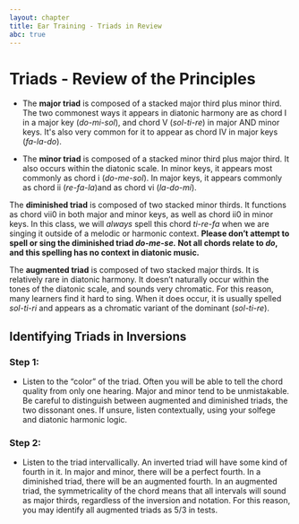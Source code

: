 ```yaml
---
layout: chapter
title: Ear Training - Triads in Review
abc: true
---
```


# Triads - Review of the Principles

- The **major triad** is composed of a stacked major third plus minor third. The two commonest ways it appears in diatonic harmony are as chord I in a major key (*do-mi-sol*), and chord V (*sol-ti-re*) in major AND minor keys. It's also very common for it to appear as chord IV in major keys (*fa-la-do*).

- The **minor triad** is composed of a stacked minor third plus major third. It also occurs within the diatonic scale. In minor keys, it appears most commonly as chord i (*do-me-sol*). In major keys, it appears commonly as chord ii (*re-fa-la*)and as chord vi (*la-do-mi*).

The **diminished triad** is composed of two stacked minor thirds. It functions as chord vii0 in both major and minor keys, as well as chord ii0 in minor keys. In this class, we will *always* spell this chord *ti-re-fa* when we are singing it outside of a melodic or harmonic context. **Please don’t attempt to spell or sing the diminished triad *do-me-se.* Not all chords relate to *do*, and this spelling has no context in diatonic music.**

The **augmented triad** is composed of two stacked major thirds. It is relatively rare in diatonic harmony. It doesn’t naturally occur within the tones of the diatonic scale, and sounds very chromatic. For this reason, many learners find it hard to sing. When it does occur, it is usually spelled *sol-ti-ri* and appears as a chromatic variant of the dominant (*sol-ti-re*).

## Identifying Triads in Inversions

### Step 1: 
- Listen to the “color” of the triad. Often you will be able to tell the chord quality from only one hearing. Major and minor tend to be unmistakable. Be careful to distinguish between augmented and diminished triads, the two dissonant ones. If unsure, listen contextually, using your solfege and diatonic harmonic logic.

### Step 2: 
- Listen to the triad intervallically. An inverted triad will have some kind of fourth in it. In major and minor, there will be a perfect fourth. In a diminished triad, there will be an augmented fourth. In an augmented triad, the symmetricality of the chord means that all intervals will sound as major thirds, regardless of the inversion and notation. For this reason, you may identify all augmented triads as 5/3 in tests.